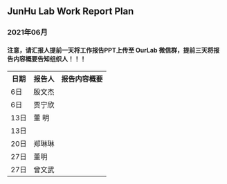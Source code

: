 
## JunHu Lab Work Report Plan

### 2021年06月



#### 注意，请汇报人提前一天将工作报告PPT上传至 OurLab 微信群，提前三天将报告内容概要告知组织人！！！
<html>
<body>

<table>
  <tr>
    <th>日期</th>
    <th>报告人</th>
    <th>报告内容概要</th>    
  </tr>
  
  
   <tr>
    <td>6日</td>
    <td>殷文杰</td>
    <td></td>
  </tr>
  <tr>
    <td>6日</td>
    <td>贾宁欣</td>
    <td></td>
  </tr>

  
  <tr>
    <td>13日</td>
    <td>董  明</td>
    <td></td>
  </tr>
  <tr>
    <td>13日</td>
    <td></td>
    <td></td>
  </tr>
  
  
  <tr>
    <td>20日</td>
    <td>郑琳琳</td>
    <td></td>
  </tr>
  
  
  <tr>
    <td>27日</td>
    <td>董明</td>
    <td></td>
  </tr>
  <tr>
    <td>27日</td>
    <td>曾文武</td>
    <td></td>
  </tr>
  

  
  
</table>
</body>
</html>

